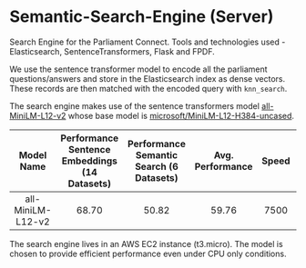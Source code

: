 # Semantic-Search-Engine (Server)

Search Engine for the Parliament Connect. Tools and technologies used - Elasticsearch, SentenceTransformers, Flask and FPDF.

We use the sentence transformer model to encode all the parliament questions/answers and store in the Elasticsearch index as dense vectors.
These records are then matched with the encoded query with `knn_search`.

The search engine makes use of the sentence transformers model 
[all-MiniLM-L12-v2](https://huggingface.co/sentence-transformers/all-MiniLM-L12-v2) 
whose base model is [microsoft/MiniLM-L12-H384-uncased](https://huggingface.co/microsoft/MiniLM-L12-H384-uncased).

|Model Name          |Performance Sentence Embeddings (14 Datasets)  |Performance Semantic Search (6 Datasets)  |Avg. Performance  |Speed  |Model Size  |
|:------------------:|:---------------------------------------------:|:----------------------------------------:|:----------------:|:-----:|:----------:|
|all-MiniLM-L12-v2   |68.70                                          |50.82                                     |59.76             |7500   |120 MB      |


The search engine lives in an AWS EC2 instance (t3.micro). The model is chosen to provide efficient performance even under CPU only conditions.
